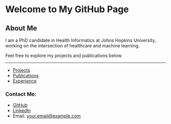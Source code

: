 # Welcome to My GitHub Page

## About Me
I am a PhD candidate in Health Informatics at Johns Hopkins University, working on the intersection of healthcare and machine learning. 

Feel free to explore my projects and publications below.

---
- [Projects](projects.md)
- [Publications](publications.md)
- [Experience](experience.md)

### Contact Me:
- [GitHub](https://github.com/yourusername)
- [LinkedIn](https://linkedin.com/in/yourprofile)
- Email: your.email@example.com